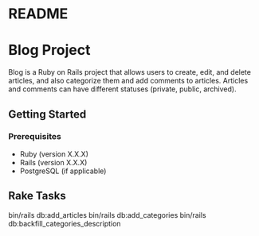 # README
# Blog Project

Blog is a Ruby on Rails project that allows users to create, edit, and delete articles, and also categorize them and add comments to articles. Articles and comments can have different statuses (private, public, archived). 

## Getting Started

### Prerequisites

- Ruby (version X.X.X)
- Rails (version X.X.X)
- PostgreSQL (if applicable)

## Rake Tasks

bin/rails db:add_articles
bin/rails db:add_categories
bin/rails db:backfill_categories_description